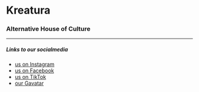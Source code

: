 # Kreatura
### Alternative House of Culture

---

##### Links to our socialmedia
- [us on Instagram](https://www.instagram.com/cks_kreatura)
- [us on Facebook](https://www.facebook.com/OddzialARTKreatura)
- [us on TikTok](https://www.tiktok.com/@kolektyw_kreatura)
- [our Gavatar](https://gravatar.com/stowarzyszeniekreatura)
